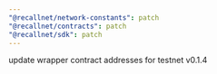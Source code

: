 ```yaml
---
"@recallnet/network-constants": patch
"@recallnet/contracts": patch
"@recallnet/sdk": patch
---
```


update wrapper contract addresses for testnet v0.1.4
